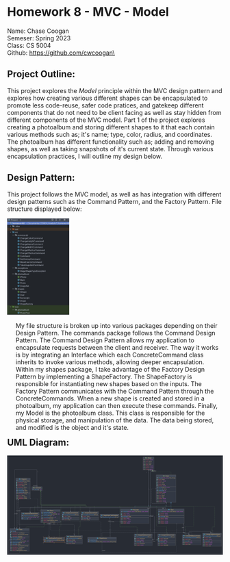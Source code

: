 # Homework 8 - MVC - Model
Name: Chase Coogan\
Semeser: Spring 2023\
Class: CS 5004\
Github: https://github.com/cwcoogan\

## Project Outline:
This project explores the _Model_ principle within the MVC design pattern and explores how creating various different shapes can be encapsulated to promote less code-reuse, safer code pratices, and gatekeep different components that do not need to be client facing as well as stay hidden from different components of the MVC model. Part 1 of the project explores creating a photoalbum and storing different shapes to it that each contain various methods such as;  it's name; type, color, radius, and coordinates. The photoalbum has different functionality such as; adding and removing shapes, as well as taking snapshots of it's current state. Through various encapsulation practices, I will outline  my design below.  

## Design Pattern:
This project follows the MVC model, as well as has integration with different design patterns such as the Command Pattern, and the Factory Pattern. File structure displayed below:

<div class="container">
  <div style="padding-right: 20px">
    <img src="filestructure.png" width="30%" height="40%" />
  </div>
  <div style="float: right;padding-left: 20px">
    <p class="text">My file structure is broken up into various packages depending on their Design Pattern. The commands package follows the Command Design Pattern. The Command Design Pattern allows my application to encapsulate requests between the client and receiver. The way it works is by integrating an Interface which each ConcreteCommand class inherits to invoke various methods, allowing deeper encapsulation. Within my shapes package, I take advantage of the Factory Design Pattern by implementing a ShapeFactory. The ShapeFactory is responsible for instantiating new shapes based on the inputs. The Factory Pattern communicates with the Command Pattern through the ConcreteCommands. When a new shape is created and stored in a photoalbum, my application can then execute these commands. Finally, my Model is the photoalbum class. This class is responsible for the physical storage, and manipulation of the data. The data being stored, and modified is the object and it's state.
</p>
  </div>
</div>


## UML Diagram:

![](UML.png)

        








